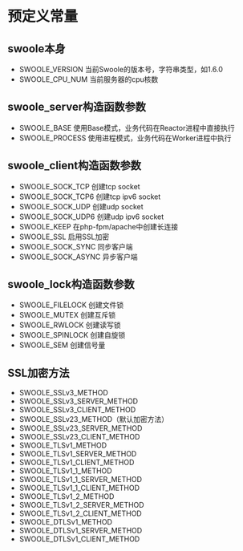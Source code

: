 # 预定义常量
## swoole本身
* SWOOLE_VERSION 当前Swoole的版本号，字符串类型，如1.6.0
* SWOOLE_CPU_NUM 当前服务器的cpu核数
## swoole_server构造函数参数
* SWOOLE_BASE 使用Base模式，业务代码在Reactor进程中直接执行
* SWOOLE_PROCESS 使用进程模式，业务代码在Worker进程中执行
## swoole_client构造函数参数
* SWOOLE_SOCK_TCP 创建tcp socket
* SWOOLE_SOCK_TCP6 创建tcp ipv6 socket
* SWOOLE_SOCK_UDP 创建udp socket
* SWOOLE_SOCK_UDP6 创建udp ipv6 socket
* SWOOLE_KEEP 在php-fpm/apache中创建长连接
* SWOOLE_SSL 启用SSL加密
* SWOOLE_SOCK_SYNC 同步客户端
* SWOOLE_SOCK_ASYNC 异步客户端
## swoole_lock构造函数参数
* SWOOLE_FILELOCK 创建文件锁
* SWOOLE_MUTEX 创建互斥锁
* SWOOLE_RWLOCK 创建读写锁
* SWOOLE_SPINLOCK 创建自旋锁
* SWOOLE_SEM 创建信号量
## SSL加密方法
* SWOOLE_SSLv3_METHOD
* SWOOLE_SSLv3_SERVER_METHOD
* SWOOLE_SSLv3_CLIENT_METHOD
* SWOOLE_SSLv23_METHOD（默认加密方法）
* SWOOLE_SSLv23_SERVER_METHOD
* SWOOLE_SSLv23_CLIENT_METHOD
* SWOOLE_TLSv1_METHOD
* SWOOLE_TLSv1_SERVER_METHOD
* SWOOLE_TLSv1_CLIENT_METHOD
* SWOOLE_TLSv1_1_METHOD
* SWOOLE_TLSv1_1_SERVER_METHOD
* SWOOLE_TLSv1_1_CLIENT_METHOD
* SWOOLE_TLSv1_2_METHOD
* SWOOLE_TLSv1_2_SERVER_METHOD
* SWOOLE_TLSv1_2_CLIENT_METHOD
* SWOOLE_DTLSv1_METHOD
* SWOOLE_DTLSv1_SERVER_METHOD
* SWOOLE_DTLSv1_CLIENT_METHOD